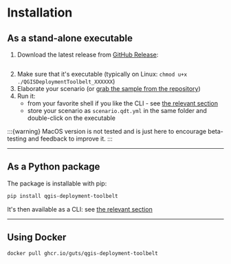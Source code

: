 # Installation

## As a stand-alone executable

1. Download the latest release from [GitHub Release](https://github.com/Guts/qgis-deployment-cli/releases/latest):

  ```{include} download_section.md
  ```

2. Make sure that it's executable (typically on Linux: `chmod u+x ./QGISDeploymentToolbelt_XXXXXX`)
3. Elaborate your scenario (or [grab the sample from the repository](https://github.com/Guts/qgis-deployment-cli/blob/main/scenario.qdt.yml))
4. Run it:
   - from your favorite shell if you like the CLI - see [the relevant section](/usage/cli)
   - store your scenario as `scenario.qdt.yml` in the same folder and double-click on the executable

:::{warning}
MacOS version is not tested and is just here to encourage beta-testing and feedback to improve it.
:::

----

## As a Python package

The package is installable with pip:

```sh
pip install qgis-deployment-toolbelt
```

It's then available as a CLI: see [the relevant section](/usage/cli)

----

## Using Docker

```sh
docker pull ghcr.io/guts/qgis-deployment-toolbelt
```
